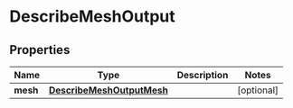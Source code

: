 

# DescribeMeshOutput



## Properties

| Name | Type | Description | Notes |
|------------ | ------------- | ------------- | -------------|
|**mesh** | [**DescribeMeshOutputMesh**](DescribeMeshOutputMesh.md) |  |  [optional] |



